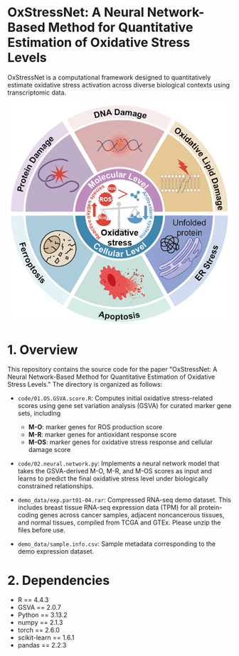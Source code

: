 # OxStressNet: A Neural Network-Based Method for Quantitative Estimation of Oxidative Stress Levels
OxStressNet is a computational framework designed to quantitatively estimate oxidative stress activation across diverse biological contexts using transcriptomic data.
<p align="center">
  <img src="images/Figure.png" alt="OxStressNet Framework" width="600">
</p>

# 1. Overview
This repository contains the source code for the paper "OxStressNet: A Neural Network-Based Method for Quantitative Estimation of Oxidative Stress Levels." The directory is organized as follows:

- `code/01.OS.GSVA.score.R`: Computes initial oxidative stress-related scores using gene set variation analysis (GSVA) for curated marker gene sets, including
  - **M-O**: marker genes for ROS production score
  - **M-R**: marker genes for antioxidant response score
  - **M-OS**: marker genes for oxidative stress response and cellular damage score

- `code/02.neural.network.py`: Implements a neural network model that takes the GSVA-derived M-O, M-R, and M-OS scores as input and learns to predict the final oxidative stress level under biologically constrained relationships.
- `demo_data/exp.part01-04.rar`: Compressed RNA-seq demo dataset. This includes breast tissue RNA-seq expression data (TPM) for all protein-coding genes across cancer samples, adjacent noncancerous tissues, and normal tissues, compiled from TCGA and GTEx. Please unzip the files before use.
- `demo_data/sample.info.csv`: Sample metadata corresponding to the demo expression dataset.
  
# 2. Dependencies
- R == 4.4.3
- GSVA == 2.0.7
- Python == 3.13.2
- numpy == 2.1.3
- torch == 2.6.0
- scikit-learn == 1.6.1
- pandas == 2.2.3
